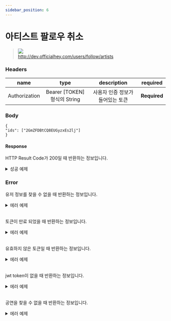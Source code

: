 ```yaml
---
sidebar_position: 6
---
```


# 아티스트 팔로우 취소


> ![](https://img.shields.io/static/v1?label=&message=DELETE&color=red) <br/>
> http://dev.officialhey.com/users/follow/artists



### Headers
|      name     |           type            |  description  | required |
|:-------------:|:-------------------------:|:-------------:| :---: |
| Authorization | Bearer [TOKEN] 형식의 String | 사용자 인증 정보가 들어있는 토큰	 | **Required** |

### Body

  ```
{
"ids": ["2GmZFDBtCQ8EUGyzxEs2lj"]
}
  ```



#### Response

HTTP Result Code가 200일 때 반환하는 정보입니다.


  <details markdown="1">
  <summary>성공 예제</summary>

  ```
{
    "status": true,
    "data": null
}

  ```
  </details>


### Error

유저 정보를 찾을 수 없을 때 반환하는 정보입니다.

<details markdown="1">
  <summary>에러 예제 </summary>

  ```
{
    "status": false,
    "code": "U001",
    "message": "회원을 찾을 수 없습니다."
}
  
  ```

  </details>
<br/>

토큰이 만료 되었을 때 반환하는 정보입니다.

<details markdown="1">
  <summary>에러 예제 </summary>

  ```
{"status":false,"code":"S005","message":"jwt access token이 만료되었습니다."}
  ```

  </details>
<br/>

유효하지 않은 토큰일 때 반환하는 정보입니다.

<details markdown="1">
  <summary>에러 예제 </summary>

  ```
  {"status":false,"code":"S002","message":"유효하지 않은 토큰입니다."}
  ```


  </details>
<br/>

jwt token이 없을 때 반환하는 정보입니다.

<details markdown="1">
  <summary>에러 예제</summary>

  ```
{"status":false,"code":"S008","message":"jwt token이 없습니다."}
  ```
  </details>
<br/>

공연을 찾을 수 없을 때 반환하는 정보입니다.

<details markdown="1">
  <summary>에러 예제</summary>

  ```
{
    "status": false,
    "code": "P001",
    "message": "공연을 찾을 수 없습니다."
}
  ```
  </details>